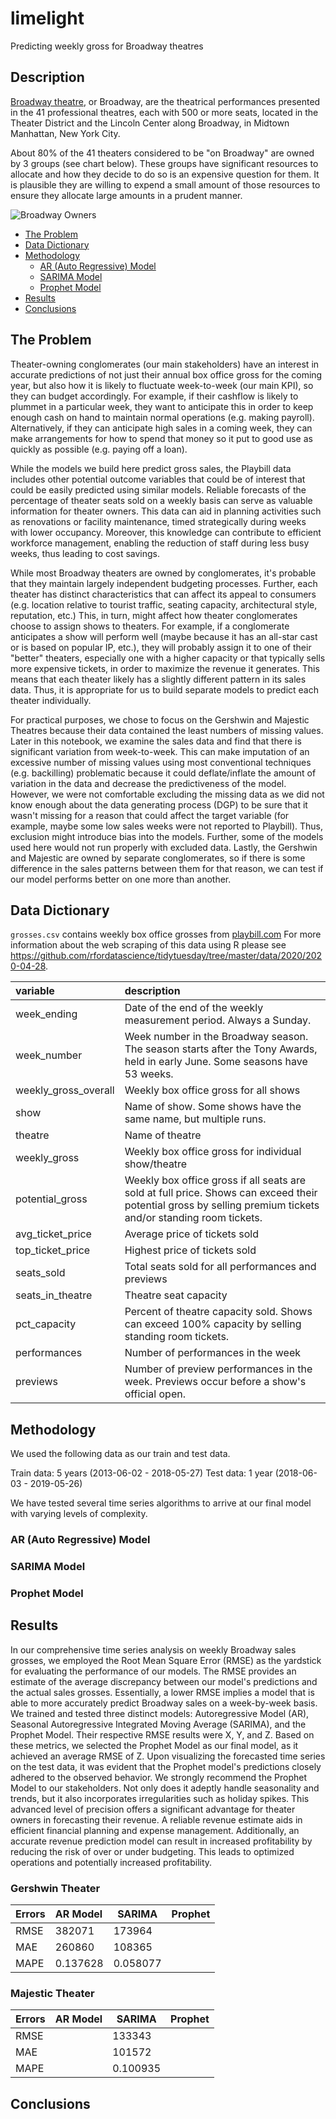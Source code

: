 # limelight
Predicting weekly gross for Broadway theatres

## Description

[Broadway theatre](https://en.wikipedia.org/wiki/Broadway_theatre), or Broadway, are the theatrical performances presented in the 41 professional theatres, each with 500 or more seats, located in the Theater District and the Lincoln Center along Broadway, in Midtown Manhattan, New York City. 

About 80% of the 41 theaters considered to be \"on Broadway\" are owned by 3 groups (see chart below). These groups have significant resources to allocate and how they decide to do so is an expensive question for them. It is plausible they are willing to expend a small amount of those resources to ensure they allocate large amounts in a prudent manner.
   
![Broadway Owners](https://raw.githubusercontent.com/Shreeyabehera/limelight/main/img/sunburst_plot_broadway_theatres_owners.png)

<!-- MarkdownTOC autolink="true" autoanchor="true" -->

- [The Problem](#the-problem)
- [Data Dictionary](#Data-dictionary)
- [Methodology](#methodology)
    - [AR (Auto Regressive) Model](#AR-Model)
    - [SARIMA Model](#SARIMA-Model)
    - [Prophet Model](#Prophet-Model)
- [Results](#results)
- [Conclusions](#Conclusion)


<!-- /MarkdownTOC -->



<a id="the-problem"></a>
## The Problem

Theater-owning conglomerates (our main stakeholders) have an interest in accurate predictions of not just their annual box office gross for the coming year, but also how it is likely to fluctuate week-to-week (our main KPI), so they can budget accordingly. For example, if their cashflow is likely to plummet in a particular week, they want to anticipate this in order to keep enough cash on hand to maintain normal operations (e.g. making payroll). Alternatively, if they can anticipate high sales in a coming week, they can make arrangements for how to spend that money so it put to good use as quickly as possible (e.g. paying off a loan).

While the models we build here predict gross sales, the Playbill data includes other potential outcome variables that could be of interest that could be easily predicted using similar models. Reliable forecasts of the percentage of theater seats sold on a weekly basis can serve as valuable information for theater owners. This data can aid in planning activities such as renovations or facility maintenance, timed strategically during weeks with lower occupancy. Moreover, this knowledge can contribute to efficient workforce management, enabling the reduction of staff during less busy weeks, thus leading to cost savings.

While most Broadway theaters are owned by conglomerates, it's probable that they maintain largely independent budgeting processes. Further, each theater has distinct characteristics that can affect its appeal to consumers (e.g. location relative to tourist traffic, seating capacity, architectural style, reputation, etc.) This, in turn, might affect how theater conglomerates choose to assign shows to theaters. For example, if a conglomerate anticipates a show will perform well (maybe because it has an all-star cast or is based on popular IP, etc.), they will probably assign it to one of their "better" theaters, especially one with a higher capacity or that typically sells more expensive tickets, in order to maximize the revenue it generates. This means that each theater likely has a slightly different pattern in its sales data. Thus, it is appropriate for us to build separate models to predict each theater individually.

For practical purposes, we chose to focus on the Gershwin and Majestic Theatres because their data contained the least numbers of missing values. Later in this notebook, we examine the sales data and find that there is significant variation from week-to-week. This can make imputation of an excessive number of missing values using most conventional techniques (e.g. backilling) problematic because it could deflate/inflate the amount of variation in the data and decrease the predictiveness of the model. However, we were not comfortable excluding the missing data as we did not know enough about the data generating process (DGP) to be sure that it wasn't missing for a reason that could affect the target variable (for example, maybe some low sales weeks were not reported to Playbill). Thus, exclusion might introduce bias into the models. Further, some of the models used here would not run properly with excluded data. Lastly, the Gershwin and Majestic are owned by separate conglomerates, so if there is some difference in the sales patterns between them for that reason, we can test if our model performs better on one more than another.




<a id="Data-dictionary"></a>
## Data Dictionary

`grosses.csv` contains weekly box office grosses from [playbill.com](https://www.playbill.com/grosses)
For more information about the web scraping of this data using R please see https://github.com/rfordatascience/tidytuesday/tree/master/data/2020/2020-04-28.

| variable             | description                                                  |
| :------------------- |  :----------------------------------------------------------- |
| week_ending          |  Date of the end of the weekly measurement period. Always a Sunday. |
| week_number          |  Week number in the Broadway season. The season starts after the Tony Awards, held in early June. Some seasons have 53 weeks. |
| weekly_gross_overall |  Weekly box office gross for all shows                        |
| show                 | Name of show. Some shows have the same name, but multiple runs. |
| theatre              |  Name of theatre                                              |
| weekly_gross         |  Weekly box office gross for individual show/theatre                  |
| potential_gross      | Weekly box office gross if all seats are sold at full price. Shows can exceed their potential gross by selling premium tickets and/or standing room tickets. |
| avg_ticket_price     |  Average price of tickets sold                                |
| top_ticket_price     |  Highest price of tickets sold                                |
| seats_sold           |  Total seats sold for all performances and previews           |
| seats_in_theatre     |  Theatre seat capacity                                        |
| pct_capacity         |  Percent of theatre capacity sold. Shows can exceed 100% capacity by selling standing room tickets. |
| performances         |  Number of performances in the week                           |
| previews             |  Number of preview performances in the week. Previews occur before a show's official open. |




<a id="methodology"></a>
## Methodology
We used the following data as our train and test data.

Train data: 5 years (2013-06-02 - 2018-05-27)
Test data: 1 year (2018-06-03 - 2019-05-26)

We have tested several time series algorithms to arrive at our final model with varying levels of complexity.

<a id="AR-Model"></a>
### AR (Auto Regressive) Model



<a id="SARIMA-Model"></a>
### SARIMA Model


<a id="Prophet-Model"></a>
### Prophet Model


<a id="results"></a>
## Results

In our comprehensive time series analysis on weekly Broadway sales grosses, we employed the Root Mean Square Error (RMSE) as the yardstick for evaluating the performance of our models. The RMSE provides an estimate of the average discrepancy between our model's predictions and the actual sales grosses. Essentially, a lower RMSE implies a model that is able to more accurately predict Broadway sales on a week-by-week basis. We trained and tested three distinct models: Autoregressive Model (AR), Seasonal Autoregressive Integrated Moving Average (SARIMA), and the Prophet Model. Their respective RMSE results were X, Y, and Z. Based on these metrics, we selected the Prophet Model as our final model, as it achieved an average RMSE of Z. Upon visualizing the forecasted time series on the test data, it was evident that the Prophet model's predictions closely adhered to the observed behavior. We strongly recommend the Prophet Model to our stakeholders. Not only does it adeptly handle seasonality and trends, but it also incorporates irregularities such as holiday spikes. This advanced level of precision offers a significant advantage for theater owners in forecasting their revenue. A reliable revenue estimate aids in efficient financial planning and expense management. Additionally, an accurate revenue prediction model can result in increased profitability by reducing the risk of over or under budgeting. This leads to optimized operations and potentially increased profitability.

### Gershwin Theater


| Errors           | AR Model     | SARIMA         | Prophet                       |
| :----------------|  :-----------|---------------- | -----------------------------|
| RMSE             | 382071       |   173964        |                              |
| MAE              | 260860       |   108365        |                              |
| MAPE             | 0.137628     |   0.058077      |                              |

### Majestic Theater

| Errors           | AR Model     | SARIMA         | Prophet                       |
| :----------------|  :-----------|--------------- |-------------------------------|
| RMSE             |              |  133343         |                              |
| MAE              |              |  101572         |                              |
| MAPE             |              |  0.100935       |                              |


<a id="Conclusion"></a>
## Conclusions
